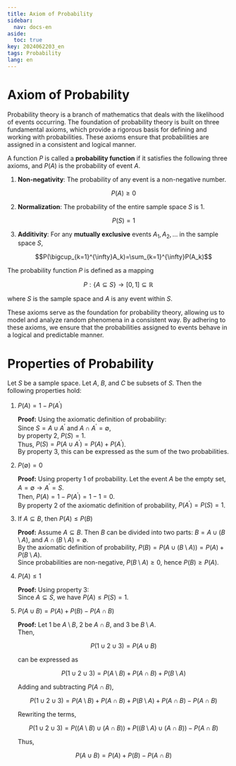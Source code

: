 ```yaml
---
title: Axiom of Probability
sidebar:
  nav: docs-en
aside:
  toc: true
key: 2024062203_en
tags: Probability
lang: en
---
```


# Axiom of Probability

Probability theory is a branch of mathematics that deals with the likelihood of events occurring. The foundation of probability theory is built on three fundamental axioms, which provide a rigorous basis for defining and working with probabilities. These axioms ensure that probabilities are assigned in a consistent and logical manner.

A function $P$ is called a **probability function** if it satisfies the following three axioms, and $P(A)$ is the probability of event $A$.

1. **Non-negativity**: The probability of any event is a non-negative number.

   $$P(A) \ge 0$$

2. **Normalization**: The probability of the entire sample space $S$ is 1. 

   $$P(S) = 1$$

3. **Additivity**: For any **mutually exclusive** events $A_1, A_2, \ldots$ in the sample space $S$,

   $$P(\bigcup_{k=1}^{\infty}A_k)=\sum_{k=1}^{\infty}P(A_k)$$

The probability function $P$ is defined as a mapping

$$P: \{A \subseteq S\} \rightarrow [0,1] \subseteq \mathbb{R}$$

where $S$ is the sample space and $A$ is any event within $S$.

These axioms serve as the foundation for probability theory, allowing us to model and analyze random phenomena in a consistent way. By adhering to these axioms, we ensure that the probabilities assigned to events behave in a logical and predictable manner.



# Properties of Probability
Let $S$ be a sample space. Let $A$, $B$, and $C$ be subsets of $S$. Then the following properties hold:

1. $P(A) = 1 - P(A^{\prime})$

   **Proof:** Using the axiomatic definition of probability:  
   Since $S = A \cup A^{\prime}$ and $A \cap A^{\prime} = \emptyset$,  
   by property 2, $P(S) = 1$.  
   Thus, $P(S) = P(A \cup A^{\prime}) = P(A) + P(A^{'})$.  
   By property 3, this can be expressed as the sum of the two probabilities.

2. $P(\emptyset) = 0$

   **Proof:** Using property 1 of probability. Let the event $A$ be the empty set,  
   $A = \emptyset \rightarrow A^{'} = S$.  
   Then, $P(A) = 1 - P(A^{\prime}) = 1 - 1 = 0$.  
   By property 2 of the axiomatic definition of probability, $P(A^{\prime}) = P(S) = 1$.

3. If $A \subseteq B$, then $P(A) \leq P(B)$

   **Proof:** Assume $A \subseteq B$. Then $B$ can be divided into two parts: $B = A \cup (B \setminus A)$, and $A \cap (B \setminus A) = \emptyset$.  
   By the axiomatic definition of probability, $P(B) = P(A \cup (B \setminus A)) = P(A) + P(B \setminus A)$.  
   Since probabilities are non-negative, $P(B \setminus A) \geq 0$, hence $P(B) \geq P(A)$.

4. $P(A) \leq 1$

   **Proof:** Using property 3:  
   Since $A \subseteq S$, we have $P(A) \leq P(S) = 1$.

5. $P(A \cup B) = P(A) + P(B) - P(A \cap B)$

   **Proof:** Let 1 be $A \setminus B$, 2 be $A \cap B$, and 3 be $B \setminus A$.  
   Then,
   
   $$ P(1 \cup 2 \cup 3) = P(A \cup B) $$
   
   can be expressed as
   
   $$ P(1 \cup 2 \cup 3) = P(A \setminus B) + P(A \cap B) + P(B \setminus A) $$
   
   Adding and subtracting $P(A \cap B)$,
   
   $$ P(1 \cup 2 \cup 3) = P(A \setminus B) + P(A \cap B) + P(B \setminus A) + P(A \cap B) - P(A \cap B) $$
   
   Rewriting the terms,
   
   $$ P(1 \cup 2 \cup 3) = P((A \setminus B) \cup (A \cap B)) + P((B \setminus A) \cup (A \cap B)) - P(A \cap B) $$
   
   Thus,
   
   $$ P(A \cup B) = P(A) + P(B) - P(A \cap B) $$
   
   